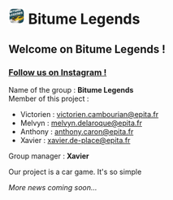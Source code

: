 <h1><img src="Assets/Logos/favicon-32.png"> Bitume Legends</h1>
<h2> Welcome on Bitume Legends !</h2>
<h3><a href="https://www.instagram.com/bitumelegends/" target="_blank"> Follow us on Instagram !</a></h3>
<p>
    Name of the group : <b>Bitume Legends</b><br>
    Member of this project :
    <ul>
        <li>Victorien : <a href="mailto:victorien.cambourian@epita.fr">victorien.cambourian@epita.fr</a></li>
        <li>Melvyn : <a href="mailto:melvyn.delaroque@epita.fr">melvyn.delaroque@epita.fr</a></li> <li>Anthony : <a href="mailto:anthony.caron@epita.fr">anthony.caron@epita.fr</a></li>
        <li>Xavier : <a href="mailto:xavier.de-place@epita.fr">xavier.de-place@epita.fr</a></li>
    </ul>
    Group manager : <b>Xavier</b>
</p>
<p>Our project is a car game. It's so simple</p>

*More news coming soon...*
